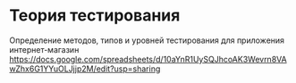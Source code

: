 # Теория тестирования
Определение методов, типов и уровней тестирования для приложения интернет-магазин https://docs.google.com/spreadsheets/d/10aYnR1UySQJhcoAK3Wevrn8VAwZhx6G1YYuOLJjjp2M/edit?usp=sharing
